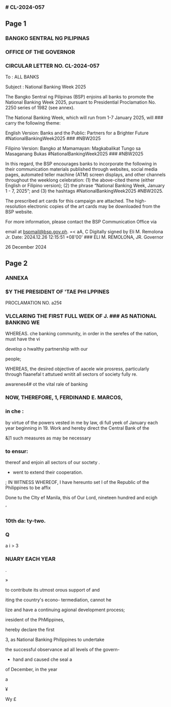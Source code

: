 ### # CL-2024-057

## Page 1

### BANGKO SENTRAL NG PILIPINAS

### OFFICE OF THE GOVERNOR

### CIRCULAR LETTER NO. CL-2024-057

To : ALL BANKS

Subject : National Banking Week 2025

The Bangko Sentral ng Pilipinas (BSP) enjoins all banks to promote the National Banking Week 2025, pursuant to Presidential Proclamation No. 2250 series of 1982 (see annex).

The National Banking Week, which will run from 1-7 January 2025, will ### carry the following theme:

English Version: Banks and the Public: Partners for a Brighter Future #NationalBankingWeek2025 ### #NBW2025

Filipino Version: Bangko at Mamamayan: Magkabalikat Tungo sa Masaganang Bukas #NationalBankingWeek2025 ### #NBW2025

In this regard, the BSP encourages banks to incorporate the following in their communication materials published through websites, social media pages, automated teller machine (ATM) screen displays, and other channels throughout the weeklong celebration: (1) the above-cited theme (either English or Filipino version); (2) the phrase “National Banking Week, January 1 - 7, 2025”; and (3) the hashtags #NationalBankingWeek2025 #NBW2025.

The prescribed art cards for this campaign are attached. The high- resolution electronic copies of the art cards may be downloaded from the BSP website.

For more information, please contact the BSP Communication Office via

email at bspmail@bsp.gov.ph. =< aA, C Digitally signed by Eli M. Remolona Jr. Date: 2024.12.26 12:15:51 +08'00' ### ELI M. REMOLONA, JR. Governor

26 December 2024

## Page 2

### ANNEXA

### $Y THE PRESIDENT OF 'TAE PHI LPPINES

PROCLAMATION NO. a25¢

### VLCLARING THE FIRST FULL WEEK OF J. ### AS NATIONAL BANKING WE

WHEREAS. che banking community, in order in the serefes of the nation, must have the vi

develop o hwalthy partnership with our

people;

WHEREAS, the desired objective of aacele wie prosress, particularly through flaanefal t attutued wnitit all sectors of society fully re.

awarenes4# ot the vital rale of banking

### NOW, THEREFORE, 1, FERDINAND E. MARCOS,

### in che :

by virtue of the powers vested in me by law, di full yeek of January each year beginning in 19. Work and hereby direct the Central Bank of the

&]1 such measures as may be necessary

### to ensur:

thereof and enjoin all sectors of our soctety .

- went to extend their cooperation.

; IN WITNESS WHEREOF, I have hereunto set I of the Republic of the Philippines to be affix

Done tu the Clty ef Manila, this of Our Lord, nineteen hundred and ecigh

‘

### 10th da: ty-two.

### Q

a i > 3

### NUARY EACH YEAR

.

»

to contribute its utmost orous support of and

iting the country's econo- termediation, cannot he

lize and have a continuing agional development process;

iresident of the PhMippines,

hereby declare the first

3, as National Banking Philippines to undertake

the successful observance ad all levels of the govern-

+ hand and caused che seal a

of December, in the year

a

¥

Wy £

